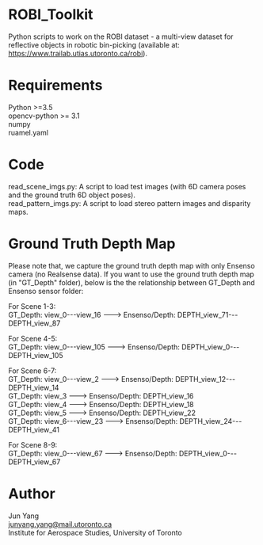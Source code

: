 # ROBI_Toolkit
Python scripts to work on the ROBI dataset - a multi-view dataset for reflective objects in robotic bin-picking (available at: https://www.trailab.utias.utoronto.ca/robi).

# Requirements
Python >=3.5 \
opencv-python >= 3.1 \
numpy\
ruamel.yaml

# Code
read_scene_imgs.py: A script to load test images (with 6D camera poses and the ground truth 6D object poses).\
read_pattern_imgs.py: A script to load stereo pattern images and disparity maps.

# Ground Truth Depth Map
Please note that, we capture the ground truth depth map with only Ensenso camera (no Realsense data). If you want to use the ground truth depth map (in "GT_Depth" folder), below is the the relationship between GT_Depth and Ensenso sensor folder:

For Scene 1-3: \
GT_Depth: view_0---view_16 ---> Ensenso/Depth: DEPTH_view_71---DEPTH_view_87

For Scene 4-5: \
GT_Depth: view_0---view_105 ---> Ensenso/Depth: DEPTH_view_0---DEPTH_view_105

For Scene 6-7: \
GT_Depth: view_0---view_2 ---> Ensenso/Depth: DEPTH_view_12---DEPTH_view_14 \
GT_Depth: view_3 ---> Ensenso/Depth: DEPTH_view_16 \
GT_Depth: view_4 ---> Ensenso/Depth: DEPTH_view_18 \
GT_Depth: view_5 ---> Ensenso/Depth: DEPTH_view_22 \
GT_Depth: view_6---view_23 ---> Ensenso/Depth: DEPTH_view_24---DEPTH_view_41

For Scene 8-9: \
GT_Depth: view_0---view_67 ---> Ensenso/Depth: DEPTH_view_0---DEPTH_view_67

# Author
Jun Yang\
junyang.yang@mail.utoronto.ca\
Institute for Aerospace Studies, University of Toronto
